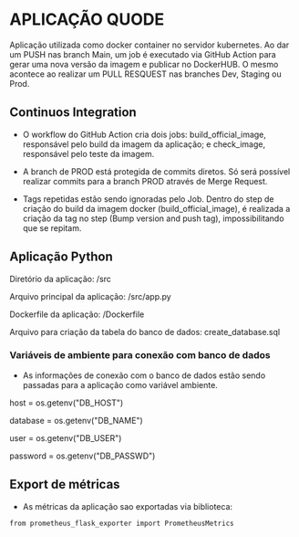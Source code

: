 # APLICAÇÃO QUODE

Aplicação utilizada como docker container no servidor kubernetes.
Ao dar um PUSH nas branch Main, um job é executado via GitHub Action para gerar uma nova versão da imagem e publicar no DockerHUB. O mesmo acontece ao realizar um PULL RESQUEST nas branches Dev, Staging ou Prod.

## Continuos Integration

- O workflow do GitHub Action cria dois jobs: build_official_image, responsável pelo build da imagem da aplicação; e check_image, responsável pelo teste da imagem.

- A branch de PROD está protegida de commits diretos. Só será possível realizar commits para a branch PROD através de Merge Request.

- Tags repetidas estão sendo ignoradas pelo Job. Dentro do step de criação do build da imagem docker (build_official_image), é realizada a criação da tag no step (Bump version and push tag), impossibilitando que se repitam.

## Aplicação Python

Diretório da aplicação: /src

Arquivo principal da aplicação: /src/app.py

Dockerfile da aplicação: /Dockerfile

Arquivo para criação da tabela do banco de dados: create_database.sql

### Variáveis de ambiente para conexão com banco de dados

- As informações de conexão com o banco de dados estão sendo passadas para a aplicação como variável ambiente.

host = os.getenv("DB_HOST")

database = os.getenv("DB_NAME")

user = os.getenv("DB_USER")

password = os.getenv("DB_PASSWD")

## Export de métricas

- As métricas da aplicação sao exportadas via biblioteca:

```from prometheus_flask_exporter import PrometheusMetrics```